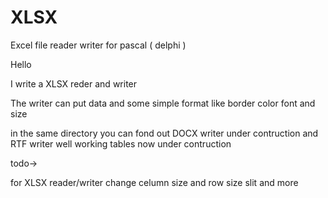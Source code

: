 # XLSX
Excel file reader writer for pascal ( delphi )

Hello

I write a XLSX reder and writer

The writer can put data and some simple format like border color font and size

in the same directory you can fond out DOCX writer under contruction and RTF writer well working tables now under contruction

todo->

for XLSX reader/writer change celumn size and row size  slit and more
